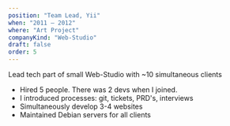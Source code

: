 ```yaml
---
position: "Team Lead, Yii"
when: "2011 – 2012"
where: "Art Project"
companyKind: "Web-Studio"
draft: false
order: 5
---
```


Lead tech part of small Web-Studio with ~10 simultaneous clients

* Hired 5 people. There was 2 devs when I joined.  
* I introduced processes: git, tickets, PRD's, interviews
* Simultaneously develop 3-4 websites
* Maintained Debian servers for all clients
